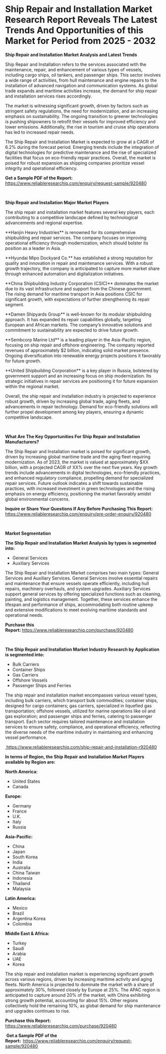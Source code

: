 <p><h1>Ship Repair and Installation Market Research Report Reveals The Latest Trends And Opportunities of this Market for Period from 2025 - 2032</h1></p><p><strong>Ship Repair and Installation Market Analysis and Latest Trends</strong></p>
<p><p>Ship Repair and Installation refers to the services associated with the maintenance, repair, and enhancement of various types of vessels, including cargo ships, oil tankers, and passenger ships. This sector involves a wide range of activities, from hull maintenance and engine repairs to the installation of advanced navigation and communication systems. As global trade expands and maritime activities increase, the demand for ship repair and installation services rises accordingly.</p><p>The market is witnessing significant growth, driven by factors such as stringent safety regulations, the need for modernization, and an increasing emphasis on sustainability. The ongoing transition to greener technologies is pushing shipowners to retrofit their vessels for improved efficiency and lower emissions. Additionally, the rise in tourism and cruise ship operations has led to increased repair needs.</p><p>The Ship Repair and Installation Market is expected to grow at a CAGR of 6.2% during the forecast period. Emerging trends include the integration of digital technologies for predictive maintenance and the rise of specialized facilities that focus on eco-friendly repair practices. Overall, the market is poised for robust expansion as shipping companies prioritize vessel integrity and operational efficiency.</p></p>
<p><strong>Get a Sample PDF of the Report:&nbsp;</strong> <a href="https://www.reliableresearchiq.com/enquiry/request-sample/920480?utm_campaign=2449&utm_medium=2&utm_source=Github&utm_content=ia&utm_term=18042025&utm_id=ship-repair-and-installation">https://www.reliableresearchiq.com/enquiry/request-sample/920480</a></p>
<p>&nbsp;</p>
<p><strong>Ship Repair and Installation Major Market Players</strong></p>
<p><p>The ship repair and installation market features several key players, each contributing to a competitive landscape defined by technological advancements and regional expertise. </p><p>**Hanjin Heavy Industries** is renowned for its comprehensive shipbuilding and repair services. The company focuses on improving operational efficiency through modernization, which should bolster its position as a leader in Asia.</p><p>**Hyundai Mipo Dockyard Co.** has established a strong reputation for quality and innovation in repair and maintenance services. With a robust growth trajectory, the company is anticipated to capture more market share through enhanced automation and digitalization initiatives.</p><p>**China Shipbuilding Industry Corporation (CSIC)** dominates the market due to its vast infrastructure and support from the Chinese government. The rising demand for maritime transport in Asia positions CSIC for significant growth, with expectations of further strengthening its repair segment.</p><p>**Damen Shipyards Group** is well-known for its modular shipbuilding approach. It has expanded its repair capabilities globally, targeting European and African markets. The company’s innovative solutions and commitment to sustainability are expected to drive future growth.</p><p>**Sembcorp Marine Ltd** is a leading player in the Asia-Pacific region, focusing on ship repair and offshore engineering. The company reported revenues of approximately $2 billion, indicating solid market presence. Ongoing diversification into renewable energy projects positions it favorably for future growth.</p><p>**United Shipbuilding Corporation** is a key player in Russia, bolstered by government support and an increasing focus on ship modernization. Its strategic initiatives in repair services are positioning it for future expansion within the regional market.</p><p>Overall, the ship repair and installation industry is projected to experience robust growth, driven by increasing global trade, aging fleets, and advancements in repair technology. Demand for eco-friendly solutions will further propel development among key players, ensuring a dynamic competitive landscape.</p></p>
<p>&nbsp;</p>
<p><strong>What Are The Key Opportunities For Ship Repair and Installation Manufacturers?</strong></p>
<p><p>The Ship Repair and Installation market is poised for significant growth, driven by increasing global maritime trade and the aging fleet requiring modernization. As of 2023, the market is valued at approximately $XX billion, with a projected CAGR of XX% over the next five years. Key growth trends include advancements in digital technologies, eco-friendly practices, and enhanced regulatory compliance, propelling demand for specialized repair services. Future outlook indicates a shift towards sustainable practices, with increased investment in green technologies and the rising emphasis on energy efficiency, positioning the market favorably amidst global environmental concerns.</p></p>
<p><strong>Inquire or Share Your Questions If Any Before Purchasing This Report:</strong> <a href="https://www.reliableresearchiq.com/enquiry/pre-order-enquiry/920480?utm_campaign=2449&utm_medium=2&utm_source=Github&utm_content=ia&utm_term=18042025&utm_id=ship-repair-and-installation">https://www.reliableresearchiq.com/enquiry/pre-order-enquiry/920480</a></p>
<p>&nbsp;</p>
<p><strong>Market Segmentation</strong></p>
<p><strong>The Ship Repair and Installation Market Analysis by types is segmented into:</strong></p>
<p><ul><li>General Services</li><li>Auxiliary Services</li></ul></p>
<p><p>The Ship Repair and Installation Market comprises two main types: General Services and Auxiliary Services. General Services involve essential repairs and maintenance that ensure vessels operate efficiently, including hull repairs, machinery overhauls, and system upgrades. Auxiliary Services support general services by offering specialized functions such as cleaning, painting, and logistics management. Together, these services enhance the lifespan and performance of ships, accommodating both routine upkeep and extensive modifications to meet evolving maritime standards and operational needs.</p></p>
<p><strong>Purchase this Report:&nbsp;</strong><a href="https://www.reliableresearchiq.com/purchase/920480?utm_campaign=2449&utm_medium=2&utm_source=Github&utm_content=ia&utm_term=18042025&utm_id=ship-repair-and-installation">https://www.reliableresearchiq.com/purchase/920480</a></p>
<p>&nbsp;</p>
<p><strong>The Ship Repair and Installation Market Industry Research by Application is segmented into:</strong></p>
<p><ul><li>Bulk Carriers</li><li>Container Ships</li><li>Gas Carriers</li><li>Offshore Vessels</li><li>Passenger Ships and Ferries</li></ul></p>
<p><p>The ship repair and installation market encompasses various vessel types, including bulk carriers, which transport bulk commodities; container ships, designed for cargo containers; gas carriers, specialized in liquefied gas transportation; offshore vessels, utilized for marine operations like oil and gas exploration; and passenger ships and ferries, catering to passenger transport. Each sector requires tailored maintenance and installation services to ensure safety, compliance, and operational efficiency, reflecting the diverse needs of the maritime industry in maintaining and enhancing vessel performance.</p></p>
<p><a href="https://www.reliableresearchiq.com/ship-repair-and-installation-r920480?utm_campaign=2449&utm_medium=2&utm_source=Github&utm_content=ia&utm_term=18042025&utm_id=ship-repair-and-installation">&nbsp;https://www.reliableresearchiq.com/ship-repair-and-installation-r920480</a></p>
<p><strong>In terms of Region, the Ship Repair and Installation Market Players available by Region are:</strong></p>
<p>
    <p> <strong> North America: </strong>
        <ul>
            <li>United States</li>
            <li>Canada</li>
        </ul>
        </p> 
    <p> <strong> Europe: </strong>
        <ul>
            <li>Germany</li>
            <li>France</li>
            <li>U.K.</li>
            <li>Italy</li>
            <li>Russia</li>
        </ul>
        </p> 
    <p> <strong> Asia-Pacific: </strong>
        <ul>
            <li>China</li>
            <li>Japan</li>
            <li>South Korea</li>
            <li>India</li>
            <li>Australia</li>
            <li>China Taiwan</li>
            <li>Indonesia</li>
            <li>Thailand</li>
            <li>Malaysia</li>
        </ul>
        </p> 
    <p> <strong> Latin America: </strong>
        <ul>
            <li>Mexico</li>
            <li>Brazil</li>
            <li>Argentina Korea</li>
            <li>Colombia</li>
        </ul>
        </p> 
    <p> <strong> Middle East & Africa: </strong>
        <ul>
            <li>Turkey</li>
            <li>Saudi</li>
            <li>Arabia</li>
            <li>UAE</li>
            <li>Korea</li>
        </ul>
    </p>
    </p>
<p><p>The ship repair and installation market is experiencing significant growth across various regions, driven by increasing maritime activity and aging fleets. North America is projected to dominate the market with a share of approximately 30%, followed closely by Europe at 25%. The APAC region is anticipated to capture around 20% of the market, with China exhibiting strong growth potential, accounting for about 15%. Other regions collectively hold the remaining 10%, as global demand for ship maintenance and upgrades continues to rise.</p></p>
<p><strong>Purchase this Report: </strong><a href="https://www.reliableresearchiq.com/purchase/920480?utm_campaign=2449&utm_medium=2&utm_source=Github&utm_content=ia&utm_term=18042025&utm_id=ship-repair-and-installation">https://www.reliableresearchiq.com/purchase/920480</a></p>
<p>&nbsp;<strong>Get a Sample PDF of the Report:&nbsp;&nbsp;</strong><a href="https://www.reliableresearchiq.com/enquiry/request-sample/920480?utm_campaign=2449&utm_medium=2&utm_source=Github&utm_content=ia&utm_term=18042025&utm_id=ship-repair-and-installation">https://www.reliableresearchiq.com/enquiry/request-sample/920480</a></p>
<p><strong></strong></p>
<p><p></p><p></p><p></p></p>